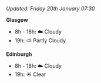 *Updated: Friday 20th January 07:30*

**Glasgow**

* 8h - 18h: :cloud: Cloudy
* 19h: :partly_sunny: Partly Cloudy

**Edinburgh**

* 8h - 18h: :cloud: Cloudy
* 19h: :sunny: Clear
